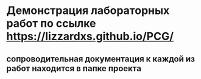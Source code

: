 # Демонстрация лабораторных работ по ссылке https://lizzardxs.github.io/PCG/
## сопроводительная документация к каждой из работ находится в папке проекта
